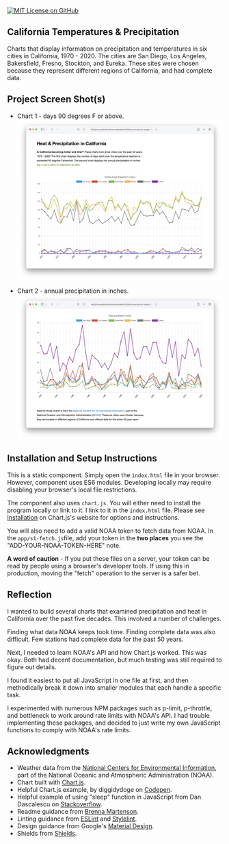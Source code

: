 [![MIT License on GitHub](https://img.shields.io/github/license/seankelliher/california-temps-precip?style=flat-square)](/LICENSE.txt)
## California Temperatures & Precipitation

Charts that display information on precipitation and temperatures in six cities in California, 1970 - 2020. The cities are San Diego, Los Angeles, Bakersfield, Fresno, Stockton, and Eureka. These sites were chosen because they represent different regions of California, and had complete data.

## Project Screen Shot(s)

* Chart 1 - days 90 degrees F or above.
![screen shot of project](/screenshots/california-temps-precip-screenshot1.png?s=600)

* Chart 2 - annual precipitation in inches.
![screen shot of project](/screenshots/california-temps-precip-screenshot2.png?s=600)

## Installation and Setup Instructions

This is a static component. Simply open the `index.html` file in your browser. However, component uses ES6 modules. Developing locally may require disabling your browser's local file restrictions.

The component also uses `chart.js`. You will either need to install the program locally or link to it. I link to it in the `index.html` file. Please see [Installation](https://www.chartjs.org/docs/latest/getting-started/installation.html) on Chart.js's website for options and instructions.

You will also need to add a valid NOAA token to fetch data from NOAA. In the `app/s1-fetch.js`file, add your token in the **two places** you see the "ADD-YOUR-NOAA-TOKEN-HERE" note.

**A word of caution** - If you put these files on a server, your token can be read by people using a browser's developer tools. If using this in production, moving the "fetch" operation to the server is a safer bet.

## Reflection

I wanted to build several charts that examined precipitation and heat in California over the past five decades. This involved a number of challenges.

Finding what data NOAA keeps took time. Finding complete data was also difficult. Few stations had complete data for the past 50 years.

Next, I needed to learn NOAA's API and how Chart.js worked. This was okay. Both had decent documentation, but much testing was still required to figure out details.

I found it easiest to put all JavaScript in one file at first, and then methodically break it down into smaller modules that each handle a specific task.

I experimented with numerous NPM packages such as p-limit, p-throttle, and bottleneck to work around rate limits with NOAA's API. I had trouble implementing these packages, and decided to just write my own JavaScript functions to comply with NOAA's rate limits.

## Acknowledgments

* Weather data from the [National Centers for Environmental Information](https://gist.github.com/martensonbj/6bf2ec2ed55f5be723415ea73c4557c4), part of the National Oceanic and Atmospheric Administration (NOAA).
* Chart built with [Chart.js](https://www.chartjs.org/docs/latest/).
* Helpful Chart.js example, by diggidydoge on [Codepen](https://codepen.io/diggitydoge/pen/MWWmgJp?__cf_chl_captcha_tk__=0p_9xAp805KWSEbmYe2FWoI8MrlpQUN_VncDcE8VenI-1637378794-0-gaNycGzNB30).
* Helpful example of using "sleep" function in JavaScript from Dan Dascalescu on [Stackoverflow](https://stackoverflow.com/questions/951021/what-is-the-javascript-version-of-sleep).
* Readme guidance from [Brenna Martenson](https://gist.github.com/martensonbj/6bf2ec2ed55f5be723415ea73c4557c4).
* Linting guidance from [ESLint](https://eslint.org) and [Stylelint](https://stylelint.io).
* Design guidance from Google's [Material Design](https://material.io/design).
* Shields from [Shields](https://shields.io).